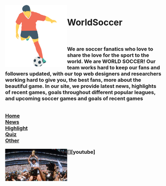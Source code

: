 <img align="left" alt="JoshMadakor | YouTube" width="200px" src="https://github.com/Michael9905/WorldSoccer/blob/main/img/image5.png?raw=true" />


# WorldSoccer 

<br><h3>We are soccer fanatics who love to share the love for the sport to the world. We are WORLD SOCCER! 
  Our team works hard to keep our fans and followers updated, with our top web designers and researchers working hard to give you, the best fans, more about the beautiful game. In our site, we provide latest news, highlights of recent games, goals throughout different popular leagues, and upcoming soccer games and goals of recent games
  
  <br/><a href="home.html">Home</a><br>
<a href="news.html">News</a><br>
<a href="highlights.html">Highlight</a><br>
<a href="quiz.html">Quiz</a><br>
<a href="records.html">Other</a><br>

[<img align="left" alt="JoshMadakor | YouTube" width="200px" src="https://github.com/Michael9905/WorldSoccer/blob/main/img1.jpg?raw=true" />][youtube]


<h3>
